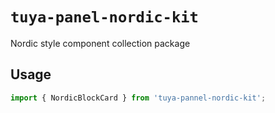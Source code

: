 # `tuya-panel-nordic-kit`

Nordic style component collection package

## Usage

```jsx
import { NordicBlockCard } from 'tuya-pannel-nordic-kit';
```
